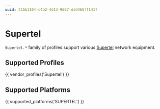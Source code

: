 ```yaml
---
uuid: 215b1104-c4b2-4d13-9667-ddd465ff141f
---
```

# Supertel

`Supertel.*` family of profiles support various [Supertel](http://supertel.ru/)
network equipment.

## Supported Profiles

{{ vendor_profiles('Supertel') }}

## Supported Platforms

{{ supported_platforms('SUPERTEL') }}
